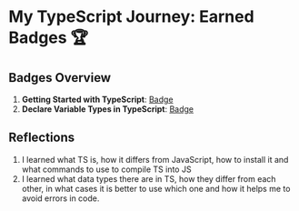 # My TypeScript Journey: Earned Badges 🏆

## Badges Overview

1. **Getting Started with TypeScript**: [Badge](https://learn.microsoft.com/api/achievements/share/en-us/VolhaYakushava-9993/24FSZQMV?sharingId=E3945895E7F5A848)
2. **Declare Variable Types in TypeScript**: [Badge](https://learn.microsoft.com/api/achievements/share/en-us/VolhaYakushava-9993/9NTZBDKU?sharingId=E3945895E7F5A848)

## Reflections

1. I learned what TS is, how it differs from JavaScript, how to install it and what commands to use to compile TS into JS
2. I learned what data types there are in TS, how they differ from each other, in what cases it is better to use which one and how it helps me to avoid errors in code.
